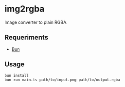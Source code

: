 # img2rgba

Image converter to plain RGBA.

## Requeriments

-   [Bun](https://bun.sh/)

## Usage

```
bun install
bun run main.ts path/to/input.png path/to/output.rgba
```
